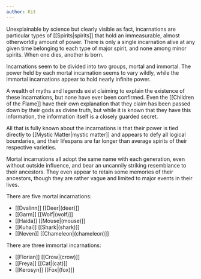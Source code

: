 ```yaml
---
author: Kit
---
```

Unexplainable by science but clearly visible as fact, incarnations are particular types of [[Spirits|spirits]] that hold an immeasurable, almost otherworldly amount of power. There is only a single incarnation alive at any given time belonging to each type of major spirit, and none among minor spirits. When one dies, another is born.

Incarnations seem to be divided into two groups, mortal and immortal. The power held by each mortal incarnation seems to vary wildly, while the immortal incarnations appear to hold nearly infinite power.

A wealth of myths and legends exist claiming to explain the existence of these incarnations, but none have ever been confirmed. Even the [[Children of the Flame]] have their own explanation that they claim has been passed down by their gods as divine truth, but while it is known that they have this information, the information itself is a closely guarded secret.

All that is fully known about the incarnations is that their power is tied directly to [[Mystic Matter|mystic matter]] and appears to defy all logical boundaries, and their lifespans are far longer than average spirits of their respective varieties.

Mortal incarnations all adopt the same name with each generation, even without outside influence, and bear an uncannily striking resemblance to their ancestors. They even appear to retain some memories of their ancestors, though they are rather vague and limited to major events in their lives.

There are five mortal incarnations:
- [[Dvalinn]] [[Deer|(deer)]]
- [[Garm]] [[Wolf|(wolf)]]
- [[Haida]] [[Mouse|(mouse)]]
- [[Kuhai]] [[Shark|(shark)]]
- [[Neven]] [[Chameleon|(chameleon)]]

There are three immortal incarnations:
- [[Florian]] [[Crow|(crow)]]
- [[Freya]] [[Cat|(cat)]]
- [[Kerosyn]] [[Fox|(fox)]]